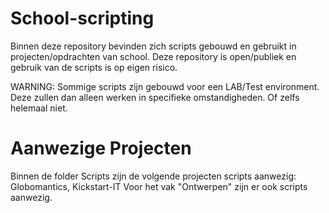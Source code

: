 # School-scripting
Binnen deze repository bevinden zich scripts gebouwd en gebruikt in projecten/opdrachten van school.
Deze repository is open/publiek en gebruik van de scripts is op eigen risico. 

WARNING: Sommige scripts zijn gebouwd voor een LAB/Test environment. Deze zullen dan alleen werken in specifieke omstandigheden. Of zelfs helemaal niet. 

# Aanwezige Projecten
Binnen de folder Scripts zijn de volgende projecten scripts aanwezig: Globomantics, Kickstart-IT
Voor het vak "Ontwerpen" zijn er ook scripts aanwezig. 
